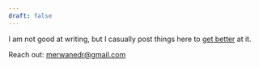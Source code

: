 ```yaml
---
draft: false
---
```


I am not good at writing, but I casually post things here to [get better](http://www.paulgraham.com/writing44.html) at it.

Reach out: [merwanedr@gmail.com](mailto:merwanedr@gmail.com)

